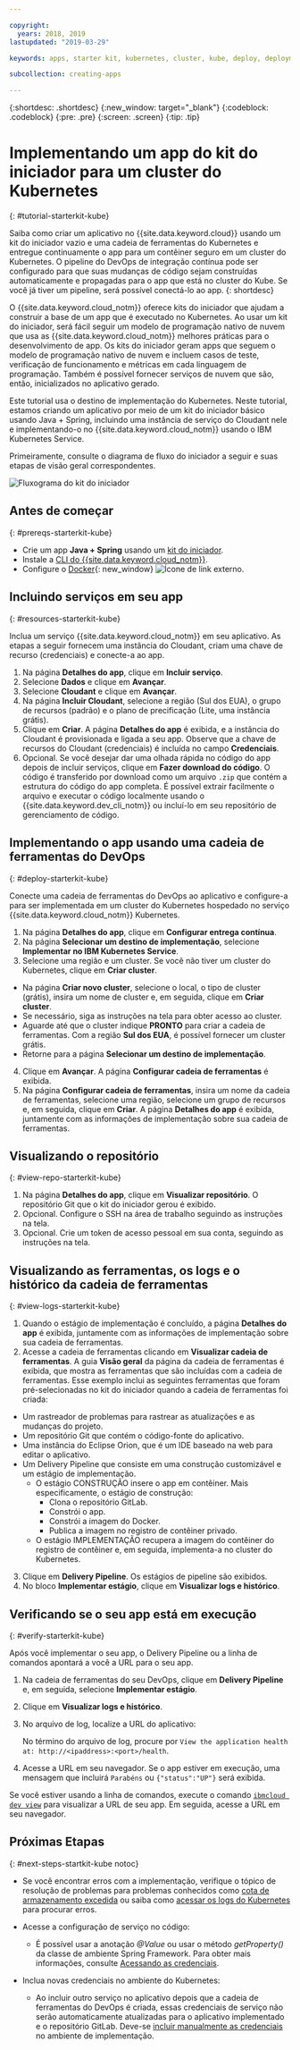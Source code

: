 ```yaml
---

copyright:
  years: 2018, 2019
lastupdated: "2019-03-29"

keywords: apps, starter kit, kubernetes, cluster, kube, deploy, deployment

subcollection: creating-apps

---
```


{:shortdesc: .shortdesc}
{:new_window: target="_blank"}
{:codeblock: .codeblock}
{:pre: .pre}
{:screen: .screen}
{:tip: .tip}

# Implementando um app do kit do iniciador para um cluster do Kubernetes
{: #tutorial-starterkit-kube}

Saiba como criar um aplicativo no {{site.data.keyword.cloud}} usando um kit do iniciador vazio e uma cadeia de ferramentas do Kubernetes e entregue continuamente o app para um contêiner seguro em um cluster do Kubernetes. O
pipeline do DevOps de integração contínua pode ser configurado para que suas mudanças de código sejam construídas
automaticamente e propagadas para o app que está no cluster do Kube. Se você já tiver um pipeline, será possível
conectá-lo ao app.
{: shortdesc}

O {{site.data.keyword.cloud_notm}} oferece kits do iniciador que ajudam a construir a base de um app
que é executado no Kubernetes. Ao usar um kit do iniciador, será fácil seguir um modelo de programação nativo de nuvem que usa as {{site.data.keyword.cloud_notm}} melhores práticas para o desenvolvimento de app. Os kits do iniciador geram apps que seguem o modelo de programação nativo de nuvem e incluem casos de teste, verificação
de funcionamento e métricas em cada linguagem de programação. Também é possível fornecer serviços de nuvem que são,
então, inicializados no aplicativo gerado.

Este tutorial usa o destino de implementação do Kubernetes. Neste tutorial, estamos criando um aplicativo por meio de um kit do iniciador básico usando Java + Spring, incluindo uma instância de serviço do Cloudant nele e implementando-o no {{site.data.keyword.cloud_notm}} usando o IBM Kubernetes Service.

Primeiramente, consulte o diagrama de fluxo do iniciador a seguir e suas etapas de visão geral correspondentes.

![Fluxograma do kit do iniciador](../images/starterkit-flow.png) 

## Antes de começar
{: #prereqs-starterkit-kube}

* Crie um app **Java + Spring** usando um [kit do iniciador](/docs/apps/tutorials?topic=creating-apps-tutorial-starterkit).
* Instale a [CLI do {{site.data.keyword.cloud_notm}}](/docs/cli?topic=cloud-cli-ibmcloud-cli).
* Configure o [Docker](https://www.docker.com/get-started){: new_window} ![Ícone de link externo](../../icons/launch-glyph.svg "Ícone de link externo").

## Incluindo serviços em seu app
{: #resources-starterkit-kube}

Inclua um serviço {{site.data.keyword.cloud_notm}} em seu aplicativo. As etapas a seguir
fornecem uma instância do Cloudant, criam uma chave de recurso (credenciais) e conecte-a ao app.

1. Na página **Detalhes do app**, clique em **Incluir serviço**.
2. Selecione **Dados** e clique em **Avançar**.
3. Selecione **Cloudant** e clique em **Avançar**.
4. Na página **Incluir Cloudant**, selecione a região (Sul dos EUA), o grupo de recursos
(padrão) e o plano de precificação (Lite, uma instância grátis).
5. Clique em **Criar**. A página **Detalhes do app** é exibida, e a instância do Cloudant é provisionada e ligada a seu app. Observe que a chave de recursos do Cloudant (credenciais) é
incluída no campo **Credenciais**.
6. Opcional. Se você desejar dar uma olhada rápida no código do app depois de incluir serviços, clique em **Fazer download do código**. O código é transferido por download como um arquivo `.zip` que contém a estrutura do código do app completa. É possível extrair facilmente o arquivo e executar o código localmente usando o {{site.data.keyword.dev_cli_notm}} ou incluí-lo em seu repositório de gerenciamento de código.

## Implementando o app usando uma cadeia de ferramentas do DevOps
{: #deploy-starterkit-kube}

Conecte uma cadeia de ferramentas do DevOps ao aplicativo e configure-a para ser implementada em um cluster do
Kubernetes hospedado no serviço {{site.data.keyword.cloud_notm}} Kubernetes.

1. Na página **Detalhes do app**, clique em **Configurar entrega contínua**.
2. Na página **Selecionar um destino de implementação**, selecione **Implementar no IBM Kubernetes Service**.
3. Selecione uma região e um cluster. Se você não tiver um cluster do Kubernetes, clique em **Criar cluster**.
  * Na página **Criar novo cluster**, selecione o local, o tipo de cluster (grátis), insira
um nome de cluster e, em seguida, clique em **Criar cluster**.
  * Se necessário, siga as instruções na tela para obter acesso ao cluster.
  * Aguarde até que o cluster indique **PRONTO** para criar a cadeia de ferramentas. Com a
região **Sul dos EUA**, é possível fornecer um cluster grátis.
  * Retorne para a página **Selecionar um destino de implementação**.
4. Clique em **Avançar**. A página **Configurar cadeia de ferramentas** é exibida.
5. Na página **Configurar cadeia de ferramentas**, insira um nome da cadeia de ferramentas,
selecione uma região, selecione um grupo de recursos e, em seguida, clique em **Criar**. A página **Detalhes do app** é exibida, juntamente com as informações de implementação sobre sua cadeia de ferramentas.

## Visualizando o repositório
{: #view-repo-starterkit-kube}

1. Na página **Detalhes do app**, clique em **Visualizar repositório**. O
repositório Git que o kit do iniciador gerou é exibido.
2. Opcional. Configure o SSH na área de trabalho seguindo as instruções na tela.
3. Opcional. Crie um token de acesso pessoal em sua conta, seguindo as instruções na tela.

## Visualizando as ferramentas, os logs e o histórico da cadeia de ferramentas
{: #view-logs-starterkit-kube}

1. Quando o estágio de implementação é concluído, a página **Detalhes do app** é exibida, juntamente com as informações de implementação sobre sua cadeia de ferramentas.
2. Acesse a cadeia de ferramentas clicando em **Visualizar cadeia de ferramentas**. A guia **Visão geral** da página da cadeia de ferramentas é exibida, que mostra as ferramentas que são
incluídas com a cadeia de ferramentas. Esse exemplo inclui as seguintes ferramentas que foram pré-selecionadas no kit do
iniciador quando a cadeia de ferramentas foi criada:
  * Um rastreador de problemas para rastrear as atualizações e as mudanças do projeto.
  * Um repositório Git que contém o código-fonte do aplicativo.
  * Uma instância do Eclipse Orion, que é um IDE baseado na web para editar o aplicativo.
  * Um Delivery Pipeline que consiste em uma construção customizável e um estágio de implementação.
	 * O estágio CONSTRUÇÃO insere o app em contêiner. Mais especificamente, o estágio de construção:
	   * Clona o repositório GitLab.
	   * Constrói o app.
	   * Constrói a imagem do Docker.
	   * Publica a imagem no registro de contêiner privado.
	 * O estágio IMPLEMENTAÇÃO recupera a imagem do contêiner do registro de contêiner e, em seguida,
implementa-a no cluster do Kubernetes.
3. Clique em **Delivery Pipeline**. Os estágios de pipeline são exibidos.
4. No bloco **Implementar estágio**, clique em **Visualizar logs e histórico**.

## Verificando se o seu app está em execução
{: #verify-starterkit-kube}

Após você implementar o seu app, o Delivery Pipeline ou a linha de comandos apontará a você a URL para o seu app.

1. Na cadeia de ferramentas do seu DevOps, clique em **Delivery Pipeline** e, em seguida, selecione **Implementar estágio**.
2. Clique em **Visualizar logs e histórico**.
3. No arquivo de log, localize a URL do aplicativo:

    No término do arquivo de log, procure por `View the application health at: http://<ipaddress>:<port>/health`.

4. Acesse a URL em seu navegador. Se o app estiver em execução, uma mensagem que incluirá `Parabéns` ou `{"status":"UP"}` será exibida.

Se você estiver usando a linha de comandos, execute o comando [`ibmcloud dev view`](/docs/cli/idt?topic=cloud-cli-idt-cli#view) para visualizar a URL de seu app. Em seguida, acesse a URL em seu navegador.

## Próximas Etapas
{: #next-steps-startkit-kube notoc}

* Se você encontrar erros com a implementação, verifique o tópico de resolução de problemas para problemas
conhecidos como [cota de armazenamento excedida](/docs/apps?topic=creating-apps-managingapps#exceed_quota) ou saiba
como [acessar os logs do Kubernetes](/docs/apps?topic=creating-apps-managingapps#access_kube_logs) para procurar erros.

* Acesse a configuração de serviço no código:
	- É possível usar a anotação _@Value_ ou usar o método _getProperty()_ da classe de
ambiente Spring Framework. Para obter mais informações, consulte
[Acessando as credenciais](/docs/java-spring?topic=java-spring-configuration#accessing-credentials).

* Inclua novas credenciais no ambiente do Kubernetes:
	- Ao incluir outro serviço no aplicativo depois que a cadeia de ferramentas do DevOps é criada, essas
credenciais de serviço não serão automaticamente atualizadas para o aplicativo implementado e o repositório GitLab. Deve-se [incluir manualmente as credenciais](/docs/apps?topic=creating-apps-add-credentials-kube) no ambiente de
implementação.
